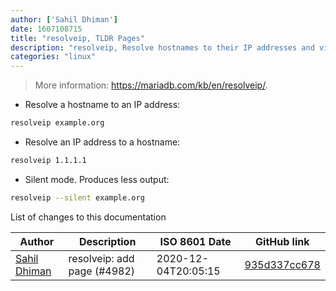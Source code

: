 ```yaml
---
author: ['Sahil Dhiman']
date: 1607108715
title: "resolveip, TLDR Pages"
description: "resolveip, Resolve hostnames to their IP addresses and vice versa."
categories: "linux"
---
```

> More information: <https://mariadb.com/kb/en/resolveip/>.

- Resolve a hostname to an IP address:

```bash
resolveip example.org
```

- Resolve an IP address to a hostname:

```bash
resolveip 1.1.1.1
```

- Silent mode. Produces less output:

```bash
resolveip --silent example.org
```
List of changes to this documentation


Author | Description | ISO 8601 Date | GitHub link
------|-----|-----|-----
[Sahil Dhiman](mailto:52946452+sahilister@users.noreply.github.com) | resolveip: add page (#4982) | 2020-12-04T20:05:15 | [935d337cc678](https://github.com/tldr-pages/tldr/commit/935d337cc67878d2a1c3bdec52149ba5086995fb)

